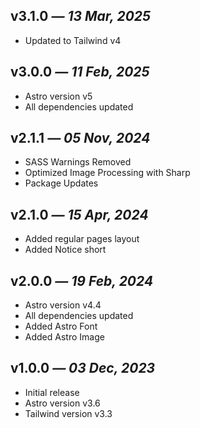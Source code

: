 ## v3.1.0 _— 13 Mar, 2025_

- Updated to Tailwind v4

## v3.0.0 _— 11 Feb, 2025_

- Astro version v5
- All dependencies updated

## v2.1.1 _— 05 Nov, 2024_

- SASS Warnings Removed
- Optimized Image Processing with Sharp
- Package Updates

## v2.1.0 _— 15 Apr, 2024_

- Added regular pages layout
- Added Notice short

## v2.0.0 _— 19 Feb, 2024_

- Astro version v4.4
- All dependencies updated
- Added Astro Font
- Added Astro Image

## v1.0.0 _— 03 Dec, 2023_

- Initial release
- Astro version v3.6
- Tailwind version v3.3
